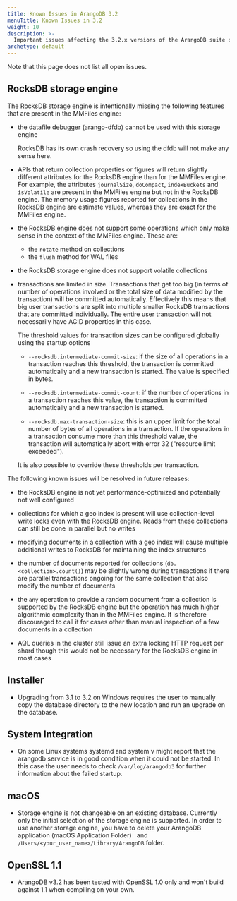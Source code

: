 ```yaml
---
title: Known Issues in ArangoDB 3.2
menuTitle: Known Issues in 3.2
weight: 10
description: >-
  Important issues affecting the 3.2.x versions of the ArangoDB suite of products
archetype: default
---
```

Note that this page does not list all open issues.

## RocksDB storage engine

The RocksDB storage engine is intentionally missing the following features that 
are present in the MMFiles engine:

- the datafile debugger (arango-dfdb) cannot be used with this storage engine

  RocksDB has its own crash recovery so using the dfdb will not make any sense here.

- APIs that return collection properties or figures will return slightly different
  attributes for the RocksDB engine than for the MMFiles engine. For example, the
  attributes `journalSize`, `doCompact`, `indexBuckets` and `isVolatile` are present
  in the MMFiles engine but not in the RocksDB engine. The memory usage figures reported 
  for collections in the RocksDB engine are estimate values, whereas they are
  exact for the MMFiles engine.

- the RocksDB engine does not support some operations which only make sense in the
  context of the MMFiles engine. These are:

  - the `rotate` method on collections
  - the `flush` method for WAL files

- the RocksDB storage engine does not support volatile collections

- transactions are limited in size. Transactions that get too big (in terms of
  number of operations involved or the total size of data modified by the transaction)
  will be committed automatically. Effectively this means that big user transactions
  are split into multiple smaller RocksDB transactions that are committed individually.
  The entire user transaction will not necessarily have ACID properties in this case.

  The threshold values for transaction sizes can be configured globally using the
  startup options

  - `--rocksdb.intermediate-commit-size`: if the size of all operations in a transaction 
    reaches this threshold, the transaction is committed automatically and a new transaction
    is started. The value is specified in bytes.

  - `--rocksdb.intermediate-commit-count`: if the number of operations in a transaction 
    reaches this value, the transaction is committed automatically and a new transaction
    is started.

  - `--rocksdb.max-transaction-size`: this is an upper limit for the total number of bytes
    of all operations in a transaction. If the operations in a transaction consume more
    than this threshold value, the transaction will automatically abort with error 32
    ("resource limit exceeded").

  It is also possible to override these thresholds per transaction.

The following known issues will be resolved in future releases:

- the RocksDB engine is not yet performance-optimized and potentially not well configured

- collections for which a geo index is present will use collection-level write locks 
  even with the RocksDB engine. Reads from these collections can still be done in parallel 
  but no writes

- modifying documents in a collection with a geo index will cause multiple additional 
  writes to RocksDB for maintaining the index structures

- the number of documents reported for collections (`db.<collection>.count()`) may be
  slightly wrong during transactions if there are parallel transactions ongoing for the
  same collection that also modify the number of documents

- the `any` operation to provide a random document from a collection is supported
  by the RocksDB engine but the operation has much higher algorithmic complexity than 
  in the MMFiles engine. It is therefore discouraged to call it for cases other than manual
  inspection of a few documents in a collection

- AQL queries in the cluster still issue an extra locking HTTP request per shard though
  this would not be necessary for the RocksDB engine in most cases

## Installer

- Upgrading from 3.1 to 3.2 on Windows requires the user to manually copy the database directory
  to the new location and run an upgrade on the database.

## System Integration

- On some Linux systems systemd and system v might report that the arangodb
  service is in good condition when it could not be started. In this case the
  user needs to check `/var/log/arangodb3` for further information about the
  failed startup.

## macOS

 - Storage engine is not changeable on an existing database. Currently only the
   initial selection of the storage engine is supported.
   In order to use another storage engine, you have to delete your ArangoDB
   application (macOS Application Folder)
   and `/Users/<your_user_name>/Library/ArangoDB` folder.

## OpenSSL 1.1

 - ArangoDB v3.2 has been tested with OpenSSL 1.0 only and won't build against 1.1 when compiling on your own.
